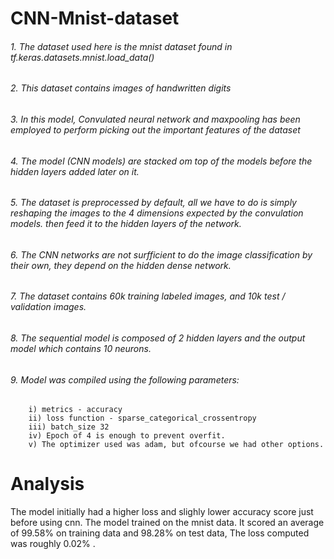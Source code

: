 # CNN-Mnist-dataset

###### 1. The dataset used here is the mnist dataset found in tf.keras.datasets.mnist.load_data()
######  2. This dataset contains images of handwritten digits 
######  3. In this model, Convulated neural network and maxpooling has been employed to perform picking out the important features of the dataset
######  4. The model (CNN models) are stacked om top of the models before the hidden layers added later on it.
######  5. The dataset is preprocessed by default, all we have to do is simply reshaping the images to the 4 dimensions expected by the convulation models. then feed it to the hidden layers of the network.
######  6. The CNN networks are not surfficient to do the image classification by their own, they depend on the hidden dense network. 
######  7. The dataset contains 60k training labeled images, and 10k test / validation images.
######  8. The sequential model is composed of 2 hidden layers and the output model which contains 10 neurons.

######  9. Model was compiled using the following parameters: 
        i) metrics - accuracy
        ii) loss function - sparse_categorical_crossentropy
        iii) batch_size 32
        iv) Epoch of 4 is enough to prevent overfit.
        v) The optimizer used was adam, but ofcourse we had other options.
        
  
 
 
 # Analysis
 The model initially had a higher loss and slighly lower accuracy score just before using cnn.
The model trained on the mnist data.
It scored an average of 99.58% on training data and 98.28% on test data,
The loss computed was roughly  0.02% .
